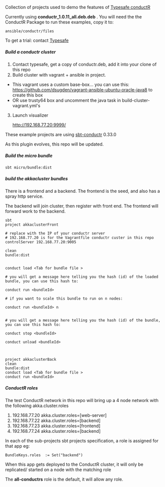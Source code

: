 Collection of projects used to demo the features of [Typesafe conductR](http://typesafe.com/products/conductr)


Currently using  **conductr_1.0.11_all.deb.deb** . You will need the the ConductR Package to run these examples, copy it to:

    ansible/conductr/files

To get a trial: contact [Typesafe](http://typesafe.com/company/contact)


##### Build a conductr cluster 

1. Contact typesafe, get a copy of conductr.deb, add it into your clone of this repo
2. Build cluster with vagrant + ansible in project.  
  * This vagrant uses a custom base-box... you can use this: https://github.com/dsugden/vagrant-ansible-ubuntu-oracle-java8 to create this box
  * OR use trusty64 box and uncomment the java task in build-cluster-vagrant.yml's
3. Launch visualizer

    http://192.168.77.20:9999/



These example projects are using [sbt-conductr](https://github.com/sbt/sbt-typesafe-conductr) 0.33.0

As this plugin evolves, this repo will be updated.


##### Build the **micro** bundle


    sbt micro/bundle:dist
    


##### build the akkacluster bundles

There is a frontend and a backend. The frontend is the seed, and also has a spray http service.

The backend will join cluster, then register with front end. The frontend will forward work to the backend.


    sbt
    project akkaclusterFront
    
    # replace with the IP of your conductr server
    # 192.168.77.20 is for the Vagrantfile conductr custer in this repo
    controlServer 192.168.77.20:9005
    
    clean
    bundle:dist
    
     
    conduct load <Tab for bundle file > 
    
    # you will get a message here telling you the hash (id) of the loaded bundle, you can use this hash to:
    
    conduct run <bundleId>
    
    # if you want to scale this bundle to run on n nodes:
    
    conduct run <bundleId> n
    
    
    # you will get a message here telling you the hash (id) of the bundle, you can use this hash to:
    
    conduct stop <bundleId>
    
    conduct unload <bundleId>

    
    
    project akkaclusterBack
    clean
    bundle:dist
    conduct load <Tab for bundle file >
    conduct run <bundleId>
    
    
##### ConductR roles

The test ConductR network in this repo will bring up a 4 node network with the following akka.cluster.roles

1. 192.168.77.20  akka.cluster.roles=[web-server] 
2. 192.168.77.22  akka.cluster.roles=[backend]
3. 192.168.77.23  akka.cluster.roles=[frontend]
4. 192.168.77.24  akka.cluster.roles=[backend]
    
    
In each of the sub-projects sbt projects specification, a role is assigned for that app eg:


    BundleKeys.roles  := Set("backend")
    
    
When this app gets deployed to the ConductR cluster, it will only be replicated/ started on a node with the matching role
    

The **all-conductrs** role is the default, it will allow any role. 
    
    


    
    
    

